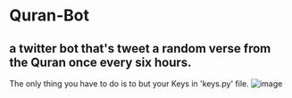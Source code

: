# Quran-Bot
 a twitter bot that's tweet a random verse from the Quran once every six hours.
---
The only thing you have to do is to but your Keys in 'keys.py' file.
![image](https://user-images.githubusercontent.com/106891021/207991291-11e78394-125c-4f08-bd93-d6c9e361fa52.png)
